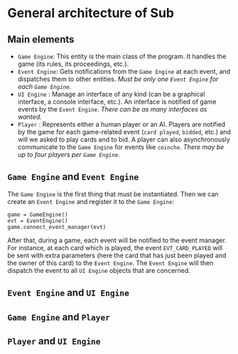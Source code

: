 # General architecture of Sub

## Main elements

* `Game Engine`: This entity is the main class of the program. It handles the game (its rules, its proceedings, etc.). 
* `Event Engine`: Gets notifications from the `Game Engine` at each event, and dispatches them to other entities.
                    *Must be only one `Event Engine` for each `Game Engine`.*
* `UI Engine` : Manage an interface of any kind (can be a graphical interface, a console interface, etc.). An interface is notified of game events
                    by the `Event Engine`. *There can be as many interfaces as wanted.*
* `Player` : Represents either a human player or an AI. Players are notified by the game for each game-related event (`card played`, `bidded`, etc.)
                and will we asked to play cards and to bid. A player can also asynchronously communicate to the `Game Engine` for events like `coinche`.
                *There may be up to four players per `Game Engine`.*


## `Game Engine` and `Event Engine`

The `Game Engine` is the first thing that must be instantiated. Then we can create an `Event Engine` and register it to the `Game Engine`:
```
game = GameEngine()
evt = EventEngine()
game.connect_event_manager(evt)
```

After that, during a game, each event will be notified to the event manager. For instance, at each card which is played, 
the event `EVT_CARD_PLAYED` will be sent with extra parameters (here the card that has just been played and the owner
of this card) to the `Event Engine`. The `Event Engine` will then dispatch the event to all `UI Engine` objects that 
are concerned.

## `Event Engine` and `UI Engine`

## `Game Engine` and `Player`

## `Player` and `UI Engine`
